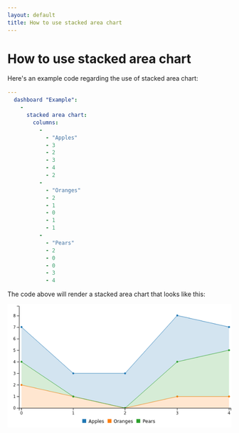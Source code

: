 ```yaml
---
layout: default
title: How to use stacked area chart
---
```


# How to use stacked area chart
Here's an example code regarding the use of stacked area chart: 

```yaml
---
  dashboard "Example": 
    - 
      stacked area chart: 
        columns: 
          - 
            - "Apples"
            - 3
            - 2
            - 3
            - 4
            - 2
          - 
            - "Oranges"
            - 2
            - 1
            - 0
            - 1
            - 1
          - 
            - "Pears"
            - 2
            - 0
            - 0
            - 3
            - 4

```
The code above will render a stacked area chart that looks like this:

![](../screenshots/stacked_area_chart.png)
